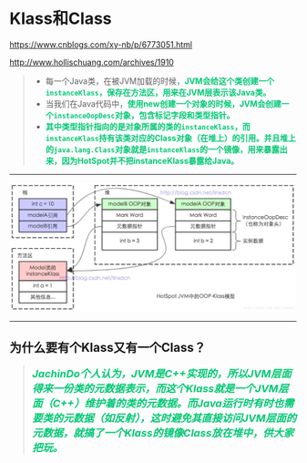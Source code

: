 # Klass和Class

https://www.cnblogs.com/xy-nb/p/6773051.html

http://www.hollischuang.com/archives/1910

> - 每一个Java类，在被JVM加载的时候，<font color='#02C874'>**JVM会给这个类创建一个`instanceKlass`，保存在方法区，用来在JVM层表示该Java类。**</font>
> - 当我们在Java代码中，<font color='#02C874'>**使用new创建一个对象的时候，JVM会创建一个`instanceOopDesc`对象，包含标记字段和类型指针。**</font>
> - <font color='#02C874'>**其中类型指针指向的是对象所属的类的`instanceKlass`，而`instanceKlass`持有该类对应的Class对象（在堆上）的引用。并且堆上的`java.lang.Class`对象就是`instanceKlass`的一个镜像，用来暴露出来，因为HotSpot并不把instanceKlass暴露给Java。**</font>

------

![img](../PicSource/1115933-20180715202806136-809434927.png)

------



## 为什么要有个Klass又有一个Class？

> <font color='#02C874' size = 4>***JachinDo个人认为，JVM是C++实现的，所以JVM层面得来一份类的元数据表示，而这个Klass就是一个JVM层面（C++）维护着的类的元数据。而Java运行时有时也需要类的元数据（如反射），这时避免其直接访问JVM层面的元数据，就搞了一个Klass的镜像Class放在堆中，供大家把玩。***</font>



